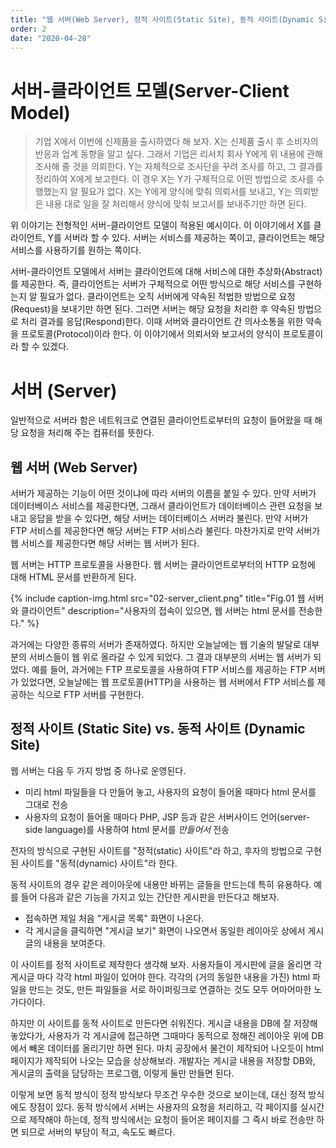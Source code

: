 ```yaml
---
title: "웹 서버(Web Server), 정적 사이트(Static Site), 동적 사이트(Dynamic Site)"
order: 2
date: "2020-04-28"
---
```


# 서버-클라이언트 모델(Server-Client Model)

> 기업 X에서 이번에 신제품을 출시하였다 해 보자. X는 신제품 출시 후 소비자의 반응과 업계 동향을 알고 싶다. 그래서 기업은 리서치 회사 Y에게 위 내용에 관해 조사해 줄 것을 의뢰한다. Y는 자체적으로 조사단을 꾸려 조사를 하고, 그 결과를 정리하여 X에게 보고한다.
이 경우 X는 Y가 구체적으로 어떤 방법으로 조사를 수행했는지 알 필요가 없다. X는 Y에게 양식에 맞춰 의뢰서를 보내고, Y는 의뢰받은 내용 대로 일을 잘 처리해서 양식에 맞춰 보고서를 보내주기만 하면 된다.

위 이야기는 전형적인 서버-클라이언트 모델이 적용된 예시이다. 이 이야기에서 X를 클라이언트, Y를 서버라 할 수 있다. 서버는 서비스를 제공하는 쪽이고, 클라이언트는 해당 서비스를 사용하기를 원하는 쪽이다.

서버-클라이언트 모델에서 서버는 클라이언트에 대해 서비스에 대한 추상화(Abstract)를 제공한다. 즉, 클라이언트는 서버가 구체적으로 어떤 방식으로 해당 서비스를 구현하는지 알 필요가 없다. 클라이언트는 오직 서버에게 약속된 적법한 방법으로 요청(Request)을 보내기만 하면 된다. 그러면 서버는 해당 요청을 처리한 후 약속된 방법으로 처리 결과를 응답(Respond)한다. 이때 서버와 클라이언트 간 의사소통을 위한 약속을 프로토콜(Protocol)이라 한다. 이 이야기에서 의뢰서와 보고서의 양식이 프로토콜이라 할 수 있겠다.

# 서버 (Server)

일반적으로 서버라 함은 네트워크로 연결된 클라이언트로부터의 요청이 들어왔을 때 해당 요청을 처리해 주는 컴퓨터를 뜻한다.

## 웹 서버 (Web Server)

서버가 제공하는 기능이 어떤 것이냐에 따라 서버의 이름을 붙일 수 있다. 만약 서버가 데이터베이스 서비스를 제공한다면, 그래서 클라이언트가 데이터베이스 관련 요청을 보내고 응답을 받을 수 있다면, 해당 서버는 데이터베이스 서버라 불린다. 만약 서버가 FTP 서비스를 제공한다면 해당 서버는 FTP 서비스라 불린다. 마찬가지로 만약 서버가 웹 서비스를 제공한다면 해당 서버는 웹 서버가 된다.

웹 서버는 HTTP 프로토콜을 사용한다. 웹 서버는 클라이언트로부터의 HTTP 요청에 대해 HTML 문서를 반환하게 된다.

{% include caption-img.html src="02-server_client.png" title="Fig.01 웹 서버와 클라이언트" description="사용자의 접속이 있으면, 웹 서버는 html 문서를 전송한다." %}

과거에는 다양한 종류의 서버가 존재하였다. 하지만 오늘날에는 웹 기술의 발달로 대부분의 서비스들이 웹 위로 올라갈 수 있게 되었다. 그 결과 대부분의 서버는 웹 서버가 되었다. 예를 들어, 과거에는 FTP 프로토콜을 사용하여 FTP 서비스를 제공하는 FTP 서버가 있었다면, 오늘날에는 웹 프로토콜(HTTP)을 사용하는 웹 서버에서 FTP 서비스를 제공하는 식으로 FTP 서버를 구현한다.

## 정적 사이트 (Static Site) vs. 동적 사이트 (Dynamic Site)

웹 서버는 다음 두 가지 방법 중 하나로 운영된다.

* 미리 html 파일들을 다 만들어 놓고, 사용자의 요청이 들어올 때마다 html 문서를 그대로 전송
* 사용자의 요청이 들어올 때마다 PHP, JSP 등과 같은 서버사이드 언어(server-side language)를 사용하여 html 문서를 *만들어서* 전송

전자의 방식으로 구현된 사이트를 "정적(static) 사이트"라 하고, 후자의 방법으로 구현된 사이트를 "동적(dynamic) 사이트"라 한다.

동적 사이트의 경우 같은 레이아웃에 내용만 바뀌는 글들을 만드는데 특히 유용하다. 예를 들어 다음과 같은 기능을 가지고 있는 간단한 게시판을 만든다고 해보자.
- 접속하면 제일 처음 "게시글 목록" 화면이 나온다.
- 각 게시글을 클릭하면 "게시글 보기" 화면이 나오면서 동일한 레이아웃 상에서 게시글의 내용을 보여준다.

이 사이트를 정적 사이트로 제작한다 생각해 보자. 사용자들이 게시판에 글을 올리면 각 게시글 마다 각각 html 파일이 있어야 한다. 각각의 (거의 동일한 내용을 가진) html 파일을 만드는 것도, 만든 파일들을 서로 하이퍼링크로 연결하는 것도 모두 어마어마한 노가다이다.

하지만 이 사이트를 동적 사이트로 만든다면 쉬워진다. 게시글 내용을 DB에 잘 저장해 놓았다가, 사용자가 각 게시글에 접근하면 그때마다 동적으로 정해진 레이아웃 위에 DB에서 빼온 데이터를 올리기만 하면 된다. 마치 공장에서 물건이 제작되어 나오듯이 html 페이지가 제작되어 나오는 모습을 상상해보라. 개발자는 게시글 내용을 저장할 DB와, 게시글의 출력을 담당하는 프로그램, 이렇게 둘만 만들면 된다.

이렇게 보면 동적 방식이 정적 방식보다 무조건 우수한 것으로 보이는데, 대신 정적 방식에도 장점이 있다. 동적 방식에서 서버는 사용자의 요청을 처리하고, 각 페이지를 실시간으로 제작해야 하는데, 정적 방식에서는 요청이 들어온 페이지를 그 즉시 바로 전송만 하면 되므로 서버의 부담이 적고, 속도도 빠르다.